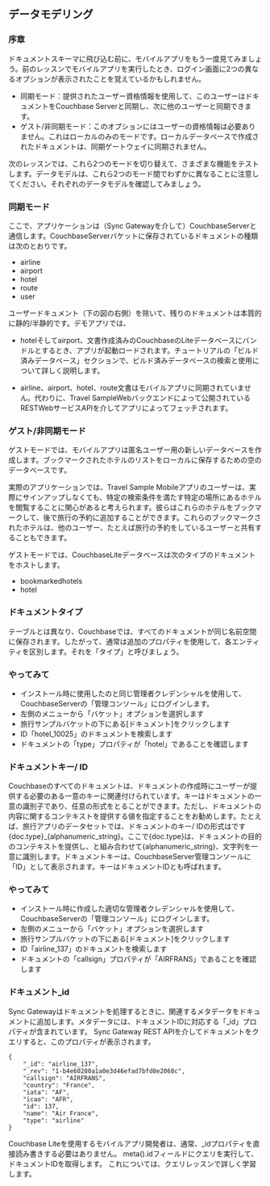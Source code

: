 ## データモデリング

### 序章

ドキュメントスキーマに飛び込む前に、モバイルアプリをもう一度見てみましょう。前のレッスンでモバイルアプリを実行したとき、ログイン画面に2つの異なるオプションが表示されたことを覚えているかもしれません。


- 同期モード：提供されたユーザー資格情報を使用して、このユーザーはドキュメントをCouchbase Serverと同期し、次に他のユーザーと同期できます。
- ゲスト/非同期モード：このオプションにはユーザーの資格情報は必要ありません。これはローカルのみのモードです。ローカルデータベースで作成されたドキュメントは、同期ゲートウェイに同期されません。


次のレッスンでは、これら2つのモードを切り替えて、さまざまな機能をテストします。データモデルは、これら2つのモード間でわずかに異なることに注意してください。それぞれのデータモデルを確認してみましょう。

### 同期モード
ここで、アプリケーションは（Sync Gatewayを介して）CouchbaseServerと通信します。CouchbaseServerバケットに保存されているドキュメントの種類は次のとおりです。

- airline
- airport
- hotel
- route
- user

ユーザードキュメント（下の図の右側）を除いて、残りのドキュメントは本質的に静的/半静的です。デモアプリでは、

- hotelそしてairport、文書作成済みのCouchbaseのLiteデータベースにバンドルとするとき、アプリが起動ロードされます。チュートリアルの「ビルド済みデータベース」セクションで、ビルド済みデータベースの検索と使用について詳しく説明します。

- airline、airport、hotel、route文書はモバイルアプリに同期されていません。代わりに、Travel SampleWebバックエンドによって公開されているRESTWebサービスAPIを介してアプリによってフェッチされます。


### ゲスト/非同期モード
ゲストモードでは、モバイルアプリは匿名ユーザー用の新しいデータベースを作成します。ブックマークされたホテルのリストをローカルに保存するための空のデータベースです。

実際のアプリケーションでは、Travel Sample Mobileアプリのユーザーは、実際にサインアップしなくても、特定の検索条件を満たす特定の場所にあるホテルを閲覧することに関心があると考えられます。彼らはこれらのホテルをブックマークして、後で旅行の予約に追加することができます。これらのブックマークされたホテルは、他のユーザー、たとえば旅行の予約をしているユーザーと共有することもできます。

ゲストモードでは、CouchbaseLiteデータベースは次のタイプのドキュメントをホストします。

- bookmarkedhotels
- hotel


### ドキュメントタイプ
テーブルとは異なり、Couchbaseでは、すべてのドキュメントが同じ名前空間に保存されます。したがって、通常は追加のプロパティを使用して、各エンティティを区別します。それを「タイプ」と呼びましょう。

### やってみて
- インストール時に使用したのと同じ管理者クレデンシャルを使用して、CouchbaseServerの「管理コンソール」にログインします。
- 左側のメニューから「バケット」オプションを選択します
- 旅行サンプルバケットの下にある[ドキュメント]をクリックします
- ID「hotel_10025」のドキュメントを検索します
- ドキュメントの「type」プロパティが「hotel」であることを確認します

### ドキュメントキー/ ID
Couchbaseのすべてのドキュメントは、ドキュメントの作成時にユーザーが提供する必要のある一意のキーに関連付けられています。キーはドキュメントの一意の識別子であり、任意の形式をとることができます。ただし、ドキュメントの内容に関するコンテキストを提供する値を指定することをお勧めします。たとえば、旅行アプリのデータセットでは、ドキュメントのキー/ IDの形式はです{doc.type}_{alphanumeric_string}。ここで{doc.type}は、ドキュメントの目的のコンテキストを提供し、と組み合わせて{alphanumeric_string}、文字列を一意に識別します。ドキュメントキーは、CouchbaseServer管理コンソールに「ID」として表示されます。キーはドキュメントIDとも呼ばれます。


### やってみて
- インストール時に作成した適切な管理者クレデンシャルを使用して、CouchbaseServerの「管理コンソール」にログインします。
- 左側のメニューから「バケット」オプションを選択します
- 旅行サンプルバケットの下にある[ドキュメント]をクリックします
- ID「airline_137」のドキュメントを検索します
- ドキュメントの「callsign」プロパティが「AIRFRANS」であることを確認します

### ドキュメント_id
Sync Gatewayはドキュメントを処理するときに、関連するメタデータをドキュメントに追加します。メタデータには、ドキュメントIDに対応する「_id」プロパティが含まれています。
Sync Gateway REST APIを介してドキュメントをクエリすると、このプロパティが表示されます。

```
{
    "_id": "airline_137",
    "_rev": "1-b4e60280a1a0e3d46efad7bfd0e2068c",
    "callsign": "AIRFRANS",
    "country": "France",
    "iata": "AF",
    "icao": "AFR",
    "id": 137,
    "name": "Air France",
    "type": "airline"
}
```
Couchbase Liteを使用するモバイルアプリ開発者は、通常、_idプロパティを直接読み書きする必要はありません。
meta().idフィールドにクエリを実行して、ドキュメントIDを取得します。
これについては、クエリレッスンで詳しく学習します。
